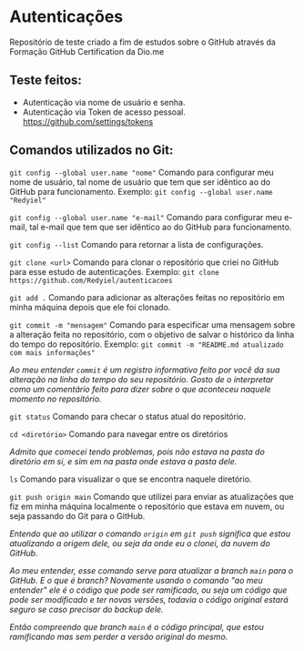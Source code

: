 # Autenticações
Repositório de teste criado a fim de estudos sobre o GitHub através da Formação GitHub Certification da Dio.me

## Teste feitos:
- Autenticação via nome de usuário e senha.
- Autenticação via Token de acesso pessoal. https://github.com/settings/tokens

## Comandos utilizados no Git:

`git config --global user.name "nome"`
Comando para configurar meu nome de usuário, tal nome de usuário que tem que ser idêntico ao do GitHub para funcionamento.
Exemplo: `git config --global user.name "Redyiel"`

`git config --global user.name "e-mail"`
Comando para configurar meu e-mail, tal e-mail que tem que ser idêntico ao do GitHub para funcionamento.

`git config --list`
Comando para retornar a lista de configurações.

`git clone <url>`
Comando para clonar o repositório que criei no GitHub para esse estudo de autenticações.
Exemplo: `git clone https://github.com/Redyiel/autenticacoes`

`git add .`
Comando para adicionar as alterações feitas no repositório em minha máquina depois que ele foi clonado.

`git commit -m "mensagem"`
Comando para especificar uma mensagem sobre a alteração feita no repositório, com o objetivo de salvar o histórico da linha do tempo do repositório.
Exemplo: `git commit -m "README.md atualizado com mais informações"`

*Ao meu entender `commit` é um registro informativo feito por você da sua alteração na linha do tempo do seu repositório.*
*Gosto de o interpretar como um comentário feito para dizer sobre o que aconteceu naquele momento no repositório.*

`git status`
Comando para checar o status atual do repositório.

`cd <diretório>`
Comando para navegar entre os diretórios

*Admito que comecei tendo problemas, pois não estava na pasta do diretório em si, e sim em na pasta onde estava a pasta dele.*

`ls`
Comando para visualizar o que se encontra naquele diretório.

`git push origin main`
Comando que utilizei para enviar as atualizações que fiz em minha máquina localmente o repositório que estava em nuvem, ou seja passando do Git para o GitHub.

*Entendo que ao utilizar o comando `origin` em `git push` significa que estou atualizando a origem dele, ou seja da onde eu o clonei, da nuvem do GitHub.*

*Ao meu entender, esse comando serve para atualizar a branch `main` para o GitHub.*
*E o que é branch? Novamente usando o comando "ao meu entender" ele é o código que pode ser ramificado, ou seja um código que pode ser modificado e ter novas versões, todavia o código original estará seguro se caso precisar do backup dele.*

*Então compreendo que branch `main` é o código principal, que estou ramificando mas sem perder a versão original do mesmo.*
